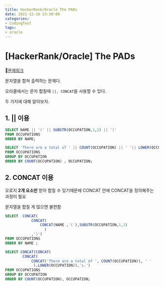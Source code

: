 ```yaml
---
title: HackerRank/Oracle The PADs
date: 2021-12-16 23:30:09
categories:
- CodingTest
tags:
- oracle
---
```


# [HackerRank/Oracle]  The PADs 

📌[문제링크](https://www.hackerrank.com/challenges/the-pads/problem)

 

문자열을 합쳐 출력하는 문제다.



오라클에서는 문자 합칠때  `||, CONCAT`을 사용할 수 있다.

두 가지에 대해 알아보자.



## 1. || 이용

```sql
SELECT NAME || '(' || SUBSTR(OCCUPATION,1,1) || ')'
FROM OCCUPATIONS
ORDER BY NAME;

SELECT 'There are a total of ' || COUNT(OCCUPATION) || ' '|| LOWER(OCCUPATION)|| 's.'
FROM OCCUPATIONS
GROUP BY OCCUPATION
ORDER BY COUNT(OCCUPATION) , OCCUPATION;
```



## 2. CONCAT 이용

오로지 **2개 요소만** 받아 합칠 수 있기때문에 CONCAT 안에 CONCAT을 정의해주는 과정이 필요

문자열을 합칠 게 많으면 불편함

```sql
SELECT  CONCAT(
            CONCAT( 
                CONCAT(NAME ,'('),SUBSTR(OCCUPATION,1,1)
                  )
            ,')')
FROM OCCUPATIONS
ORDER BY NAME ;

SELECT CONCAT(CONCAT(
        CONCAT(
            CONCAT('There are a total of ', COUNT(OCCUPATION)), ' '
             ),LOWER(OCCUPATION)),'s.')
FROM OCCUPATIONS
GROUP BY OCCUPATION
ORDER BY COUNT(OCCUPATION), OCCUPATION;
```

